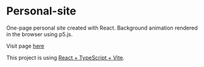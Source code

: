 # Personal-site

One-page personal site created with React. Background animation rendered in the browser using p5.js.

Visit page [here](https://davidsohl.se)

This project is using [React + TypeScript + Vite](https://vite.dev/guide/).
